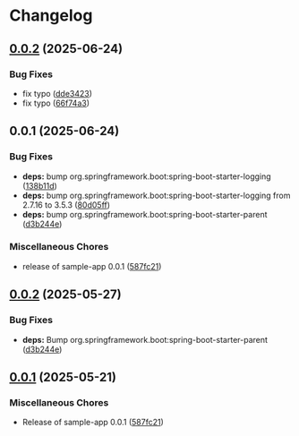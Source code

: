 # Changelog

## [0.0.2](https://github.com/Chripein/github-unleashed-sample_EBCONT-app/compare/v0.0.1...v0.0.2) (2025-06-24)


### Bug Fixes

* fix typo ([dde3423](https://github.com/Chripein/github-unleashed-sample_EBCONT-app/commit/dde3423ff13857491093f3439a3cfaa02d3a4faf))
* fix typo ([66f74a3](https://github.com/Chripein/github-unleashed-sample_EBCONT-app/commit/66f74a317edf5817959ae98e6ab635c7a025f0b2))

## 0.0.1 (2025-06-24)


### Bug Fixes

* **deps:** bump org.springframework.boot:spring-boot-starter-logging ([138b11d](https://github.com/Chripein/github-unleashed-sample_EBCONT-app/commit/138b11de52175dc55e3d9443f239ca2282641052))
* **deps:** bump org.springframework.boot:spring-boot-starter-logging from 2.7.16 to 3.5.3 ([80d05ff](https://github.com/Chripein/github-unleashed-sample_EBCONT-app/commit/80d05ffd8c90d1e4afcb9f71d6ee7e45c389bd03))
* **deps:** bump org.springframework.boot:spring-boot-starter-parent ([d3b244e](https://github.com/Chripein/github-unleashed-sample_EBCONT-app/commit/d3b244ea3b90dc0b27691d3768136dcd0f36f40a))


### Miscellaneous Chores

* release of sample-app 0.0.1 ([587fc21](https://github.com/Chripein/github-unleashed-sample_EBCONT-app/commit/587fc2178f703b0bbd338d5969e7a07695e84eaa))

## [0.0.2](https://github.com/EBCONT-Conference/github-unleashed-sample-app/compare/v0.0.1...v0.0.2) (2025-05-27)


### Bug Fixes

* **deps:** Bump org.springframework.boot:spring-boot-starter-parent ([d3b244e](https://github.com/EBCONT-Conference/github-unleashed-sample-app/commit/d3b244ea3b90dc0b27691d3768136dcd0f36f40a))

## [0.0.1](https://github.com/EBCONT-Conference/github-unleashed-sample-app/compare/v0.0.1...v0.0.1) (2025-05-21)


### Miscellaneous Chores

* Release of sample-app 0.0.1 ([587fc21](https://github.com/EBCONT-Conference/github-unleashed-sample-app/commit/587fc2178f703b0bbd338d5969e7a07695e84eaa))
